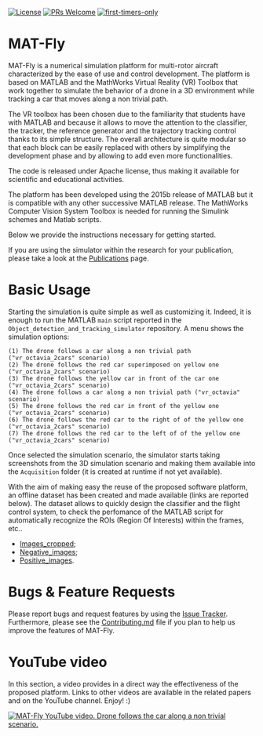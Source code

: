 [![License](https://img.shields.io/badge/License-Apache%202.0-blue.svg)](https://opensource.org/licenses/Apache-2.0)
[![PRs Welcome](https://img.shields.io/badge/PRs-welcome-brightgreen.svg?style=flat-square)](http://makeapullrequest.com)
[![first-timers-only](https://img.shields.io/badge/first--timers--only-friendly-blue.svg?style=flat-square)](https://www.firsttimersonly.com/)

# MAT-Fly
MAT-Fly is a numerical simulation platform for multi-rotor aircraft characterized by the ease of use and control development. The platform is based on MATLAB and the MathWorks Virtual Reality (VR) Toolbox that work together to simulate the behavior of a drone in a 3D environment while tracking a car that moves along a non trivial path.

The VR toolbox has been chosen due to the familiarity that students have with MATLAB and because it allows to move the attention to the classifier, the tracker, the reference generator and the trajectory tracking control thanks to its simple structure. The overall architecture is quite modular so that each block can be easily replaced with others by simplifying the development phase and by allowing to add even more functionalities.

The code is released under Apache license, thus making it available for scientific and educational activities.

The platform has been developed using the 2015b release of MATLAB but it is compatible with any other successive MATLAB release. The MathWorks Computer Vision System Toolbox is needed for running the Simulink schemes and Matlab scripts.

Below we provide the instructions necessary for getting started. 

If you are using the simulator within the research for your publication, please take a look at the [Publications](https://github.com/gsilano/MAT-Fly/wiki/Publications) page. 
 
# Basic Usage

Starting the simulation is quite simple as well as customizing it. Indeed, it is enough to run the MATLAB ```main``` script reported in the ```Object_detection_and_tracking_simulator``` repository. A menu shows the simulation options:

```
(1) The drone follows a car along a non trivial path ("vr_octavia_2cars" scenario)
(2) The drone follows the red car superimposed on yellow one ("vr_octavia_2cars" scenario)
(3) The drone follows the yellow car in front of the car one ("vr_octavia_2cars" scenario) 
(4) The drone follows a car along a non trivial path ("vr_octavia" scenario)
(5) The drone follows the red car in front of the yellow one ("vr_octavia_2cars" scenario) 
(6) The drone follows the red car to the right of of the yellow one ("vr_octavia_2cars" scenario) 
(7) The drone follows the red car to the left of of the yellow one ("vr_octavia_2cars" scenario) 
```

Once selected the simulation scenario, the simulator starts taking screenshots from the 3D simulation scenario and making them available into the ```Acquisition``` folder (it is created at runtime if not yet available).

With the aim of making easy the reuse of the proposed software platform, an offline dataset has been created and made available (links are reported below). The dataset allows to quickly design the classifier and the flight control system, to check the perfomance of the MATLAB script for automatically recognize the ROIs (Region Of Interests) within the frames, etc..

* [Images_cropped](https://mega.nz/#!psdBhSqC!SSIVPsrEstTuze0cYI9ZETBcC2nevCjySeRerE_S9lg);
* [Negative_images](https://mega.nz/#!IoFDmChY!UgtC4ml__xQrLv2i7jiqCUIzD8KPZ2-KRhhtgrcV3Tw);
* [Positive_images](https://mega.nz/#!89cziS7B!s9DNYg004tl-N-Za2QzP8a-y-IsIozWXBiGH5hxy_dE).

# Bugs & Feature Requests

Please report bugs and request features by using the [Issue Tracker](https://github.com/gsilano/MAT-Fly/issues). Furthermore, please see the [Contributing.md](https://github.com/gsilano/MAT-Fly/blob/master/CONTRIBUTING.md) file if you plan to help us improve the features of MAT-Fly.

# YouTube video

In this section, a video provides in a direct way the effectiveness of the proposed platform. Links to other videos are available in the related papers and on the YouTube channel. Enjoy! :)

[![MAT-Fly YouTube video. Drone follows the car along a non trivial scenario.](https://github.com/gsilano/MAT-Fly/wiki/images/Miniature_MAT-Fly.png)](https://youtu.be/b8mTHRkRDmA "MAT-Fly, YouTube video. Drone follows the car along a non trivial scenario.")
